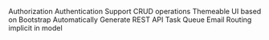 Authorization
Authentication
Support CRUD operations
Themeable UI based on Bootstrap
Automatically Generate REST API
Task Queue
Email
Routing implicit in model
